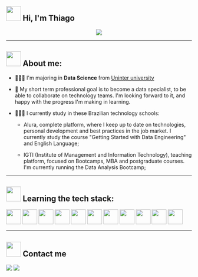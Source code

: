 ## <img src="https://cliply.co/wp-content/uploads/2019/06/391906110_WAVING_HAND_400px.gif" height="40" width="40"> Hi, I'm Thiago

<p align="center">
<img src="https://readme-typing-svg.herokuapp.com?font=monospace&color=00FF002&size=25&center=true&vCenter=true&lines=data+can+save+the+world">
</p>

----

## <img src="https://c.tenor.com/oRL3LmyUExYAAAAM/umm-zen.gif" height="40" width="40"> About me:

- 👨🏻‍🎓 I'm majoring in **Data Science** from [Uninter university](https://portal.uninter.com/) 
- 📌 My short term professional goal is to become a data specialist, to be able to collaborate on technology teams. I'm looking forward to it, and happy with the progress I'm making in learning.
- 👨🏻‍💻 I currently study in these Brazilian technology schools:

  - Alura, complete platform, where I keep up to date on technologies, personal development and best practices in the job market. I currently study the course "Getting Started with Data Engineering" and English Language;

  - IGTI (Institute of Management and Information Technology), teaching platform, focused on Bootcamps, MBA and postgraduate courses. I'm currently running the Data Analysis Bootcamp;

----

## <img src="https://www.mclab.com/images/T/Tool_animated.gif" height="40" width="40"> Learning the tech stack:

<a href="https://www.mysql.com/"><img src="https://cdn.jsdelivr.net/gh/devicons/devicon/icons/mysql/mysql-plain.svg" height="40" width="40" /></a>
<a href="https://www.postgresql.org/"><img src="https://cdn.jsdelivr.net/gh/devicons/devicon/icons/postgresql/postgresql-plain.svg" height="40" width="40" /></a>
<a href="https://www.microsoft.com/sql-server"><img src="https://cdn.jsdelivr.net/gh/devicons/devicon/icons/microsoftsqlserver/microsoftsqlserver-plain.svg" height="40" width="40" /></a>
<a href="https://www.mongodb.com/"><img src="https://cdn.jsdelivr.net/gh/devicons/devicon/icons/mongodb/mongodb-original.svg" height="40" width="40" /></a>
<a href="https://www.oracle.com/database/"><img src="https://cdn.jsdelivr.net/gh/devicons/devicon/icons/oracle/oracle-original.svg" height="40" width="40"/></a>
<a href="https://aws.amazon.com/"><img src="https://cdn.jsdelivr.net/gh/devicons/devicon/icons/amazonwebservices/amazonwebservices-original-wordmark.svg" height="40" width="40" /></a>
<a href="https://azure.microsoft.com/en-us/"><img src="https://cdn.jsdelivr.net/gh/devicons/devicon/icons/azure/azure-original.svg" height="40" width="40" /></a>
<a href="https://cloud.google.com/"><img src="https://cdn.jsdelivr.net/gh/devicons/devicon/icons/googlecloud/googlecloud-original.svg" height="40" width="40" /></a>
<a href="https://www.python.org/"><img src="https://cdn.jsdelivr.net/gh/devicons/devicon/icons/python/python-original.svg" height="40" width="40" /></a>
<a href="https://www.r-project.org/"><img src="https://cdn.jsdelivr.net/gh/devicons/devicon/icons/r/r-original.svg" height="40" width="40" /></a>
<a href="https://visualstudio.microsoft.com/"><img src="https://cdn.jsdelivr.net/gh/devicons/devicon/icons/visualstudio/visualstudio-plain.svg" height="40" width="40" /></a>

----

## <img src="https://media.giphy.com/media/LnQjpWaON8nhr21vNW/giphy.gif" width="40"> Contact me
  
  <a href="https://www.linkedin.com/in/thiago-alves-7947a6217/"><img src="https://img.shields.io/badge/LinkedIn-0077B5?style=for-the-badge&logo=linkedin&logoColor=white"></a>
  <a href="mailto:thiagoalves.edific@gmail.com"><img src="https://img.shields.io/badge/Gmail-D14836?style=for-the-badge&logo=gmail&logoColor=white"></a>
